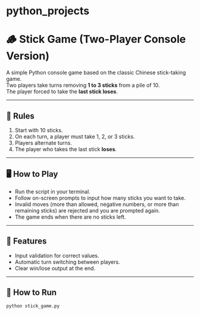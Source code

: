 # python_projects
# 🪵 Stick Game (Two-Player Console Version)

A simple Python console game based on the classic Chinese stick-taking game.  
Two players take turns removing **1 to 3 sticks** from a pile of 10.  
The player forced to take the **last stick loses**.

---

## 🎯 Rules
1. Start with 10 sticks.
2. On each turn, a player must take 1, 2, or 3 sticks.
3. Players alternate turns.
4. The player who takes the last stick **loses**.

---

## 🖥 How to Play
- Run the script in your terminal.
- Follow on-screen prompts to input how many sticks you want to take.
- Invalid moves (more than allowed, negative numbers, or more than remaining sticks) are rejected and you are prompted again.
- The game ends when there are no sticks left.

---

## 🔧 Features
- Input validation for correct values.
- Automatic turn switching between players.
- Clear win/lose output at the end.

---

## 🚀 How to Run
```bash
python stick_game.py
